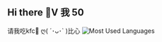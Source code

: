 ## Hi there 👋V 我 50
请我吃kfc🍔
ღ( ´･ᴗ･` )比心
![Most Used Languages](https://github-readme-stats.vercel.app/api/top-langs/?username=zyj1233)

